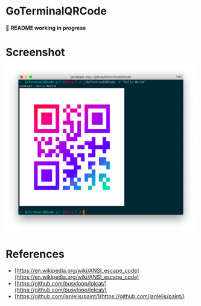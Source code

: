 # GoTerminalQRCode

:construction: **README working in progress**

# Screenshot
![Screenshot](screenshot.png)

# References
- [https://en.wikipedia.org/wiki/ANSI_escape_code](https://en.wikipedia.org/wiki/ANSI_escape_code)
- [https://github.com/busyloop/lolcat/](https://github.com/busyloop/lolcat/)
- [https://github.com/janlelis/paint/](https://github.com/janlelis/paint/)
